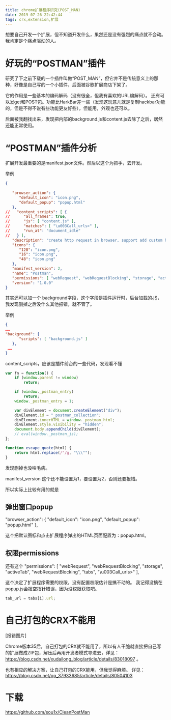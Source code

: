 ```yaml
---
title: chrome扩展程序研究(POST_MAN)
date: 2019-07-26 22:42:44
tags: crx,extension,扩展
---
```


想要自己开发一个扩展，但不知道开发什么，果然还是没有强烈的痛点就不会动。
我肯定是个痛点驱动的人。


# 好玩的“POSTMAN”插件
研究了下之前下载的一个插件叫做“POST_MAN”，但它并不是传统意义上的那种，好像是自己写的一个小插件，后面被谷歌扩展商店下架了。

它的作用是一些基本的编码解码（没有很全，但我有喜欢的URL编解码）。
还有可以发get和POST包。功能比HarkBar差一些（发现这玩意儿就是复制hackbar功能的，但是不得不说有些功能更友好些），但能用，外观也还可以。

后面被我翻找出来，发现把内部的background.js和content.js去除了之后，居然还能正常使用。


# “POSTMAN”插件分析
扩展开发最重要的是manifest.json文件。然后以这个为抓手，去开发。

举例
```Json
{
    
   "browser_action": {
      "default_icon": "icon.png",
      "default_popup": "popup.html"
   },
//   "content_scripts": [ {
//      "all_frames": true,
//      "js": [ "content.js" ],
//      "matches": [ "\u003Call_urls>" ],
//      "run_at": "document_idle"
//   } ],
   "description": "create http request in browser, support add custom headers and cookies(as cookie: header), minimalism  ",
   "icons": {
      "128": "icon.png",
      "16": "icon.png",
      "48": "icon.png"
   },
   "manifest_version": 2,
   "name": "Postman",
   "permissions": [ "webRequest", "webRequestBlocking", "storage", "activeTab", "webRequestBlocking", "tabs", "\u003Call_urls>" ],
   "version": "1.0.0"
}

```

其实还可以加一个 background字段，这个字段是插件运行时，后台加载的JS，我发现删掉之后没什么其他报错，就不管了。

举例
```JSon
{
……
"background": {
      "scripts": [ "background.js" ]
   },
 ……  
}   
```

content_scripts，应该是插件前台的一些代码，发现看不懂
```javascript
var fn = function() {
    if (window.parent != window)
        return;

    if (window._postman_entry)
        return;
    window._postman_entry = 1;

    var divElement = document.createElement("div");
    divElement.id = "_postman_collection";
    divElement.innerHTML = window._postman_html;
    divElement.style.visibility = "hidden";
    document.body.appendChild(divElement);
    // eval(window._postman_js);
};

function escape_quote(html) {
    return html.replace(/"/g, "\\\"");
}
```
发现删掉也没啥毛病。


manifest_version 这个还不能设置为1，要设置为2，否则还要报错。


所以实际上比较有用的就是

## 弹出窗口popup
   "browser_action": {
      "default_icon": "icon.png",
      "default_popup": "popup.html"
   },

   这个把默认图标和点击扩展程序弹出的HTML页面配置为：popup.html。

## 权限permissions
还有这个
"permissions": [ "webRequest", "webRequestBlocking", "storage", "activeTab", "webRequestBlocking", "tabs", "\u003Call_urls>" ],

这个决定了扩展程序需要的权限，没有配置权限估计是搞不动的。
我记得没搞在popup.js会报空指针错误，因为没权限获取吧。
```javascript
tab_url = tabs[i].url;
```


# 自己打包的CRX不能用

[报错图片]

Chrome版本35后，自己打包的CRX就不能用了，所以有人干脆就直接把自己写的扩展做成ZIP包，解压后再用开发者模式导进去，详见：  https://blog.csdn.net/xudailong_blog/article/details/83018097 。

也有相应的解决方案，让自己打包的CRX能用，但我觉得麻烦。
详见：
https://blog.csdn.net/qq_37933685/article/details/80504103


# 下载
https://github.com/sou1x/CleanPostMan




